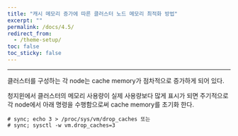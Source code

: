 ```yaml
---
title: "캐시 메모리 증가에 따른 클러스터 노드 메모리 최적화 방법"
excerpt: ""
permalink: /docs/4.5/
redirect_from:
  - /theme-setup/
toc: false
toc_sticky: false
---
```


---
클러스터를 구성하는 각 node는 cache memory가 점차적으로 증가하게 되어 있다.

청지윈에서 클러스터의 메모리 사용량이 실제 사용량보다 많게 표시가 되면 주기적으로 각 node에서 아래 명령을 수행함으로써 cache memory를 초기화 한다.

```
# sync; echo 3 > /proc/sys/vm/drop_caches 또는
# sync; sysctl -w vm.drop_caches=3

```
